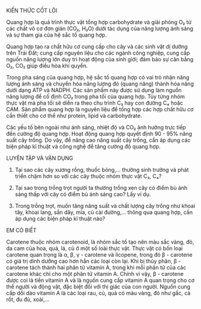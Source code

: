KIẾN THỨC CỐT LÕI

Quang hợp là quá trình thực vật tổng hợp carbohydrate và giải phóng O₂ từ các chất vô cơ đơn giản (CO₂, H₂O) dưới tác dụng của năng lượng ánh sáng và sự tham gia của hệ sắc tố quang hợp.

Quang hợp tạo ra chất hữu cơ cung cấp cho cây và các sinh vật dị dưỡng trên Trái Đất; cung cấp nguyên liệu cho các ngành công nghiệp, cung cấp nguồn năng lượng lớn duy trì hoạt động của sinh giới; đảm bảo sự cân bằng O₂, CO₂ giúp điều hòa khí quyển.

Trong pha sáng của quang hợp, hệ sắc tố quang hợp có vai trò nhận năng lượng ánh sáng và chuyển hóa năng lượng đó (quang năng) thành hóa năng dưới dạng ATP và NADPH. Các sản phẩm này được sử dụng làm nguồn năng lượng để cố định CO₂ trong pha tối của quang hợp. Tùy từng nhóm thực vật mà pha tối sẽ diễn ra theo chu trình C₃ hay con đường C₄ hoặc CAM. Sản phẩm quang hợp là nguyên liệu để tổng hợp các hợp chất hữu cơ cần thiết cho cơ thể như protein, lipid và carbohydrate.

Các yếu tố bên ngoài như ánh sáng, nhiệt độ và CO₂ ảnh hưởng trực tiếp đến cường độ quang hợp. Hoạt động quang hợp quyết định 90 - 95% năng suất cây trồng. Do vậy, để nâng cao năng suất cây trồng, cần áp dụng các biện pháp kĩ thuật và công nghệ để tăng cường độ quang hợp.

LUYỆN TẬP VÀ VẬN DỤNG

1. Tại sao các cây xương rồng, thuốc bỏng,... thường sinh trưởng và phát triển chậm hơn so với các cây thuộc nhóm thực vật C₃, C₄?

2. Tại sao trong trồng trọt người ta thường trồng xen cây có điểm bù ánh sáng thấp với cây có điểm bù ánh sáng cao? Lấy ví dụ.

3. Trong trồng trọt, muốn tăng năng suất và chất lượng cây trồng như khoai tây, khoai lang, sắn dây, mía, củ cải đường,... thông qua quang hợp, cần áp dụng các biện pháp kĩ thuật nào?

EM CÓ BIẾT

Carotene thuộc nhóm carotenoid, là nhóm sắc tố tạo nên màu sắc vàng, đỏ, da cam của hoa, quả, lá, củ ở một số loài thực vật. Thực vật có bốn loại carotene quan trọng là α, β, γ - carotene và licopene, trong đó β - carotene có giá trị dinh dưỡng cao hơn hẳn các loại còn lại. Khi bị thủy phân, β - carotene tách thành hai phân tử vitamin A, trong khi mỗi phân tử của các carotene khác chỉ cho một phân tử vitamin A. Chính vì vậy, β - carotene được coi là tiền vitamin A và là nguồn cung cấp vitamin A quan trọng cho cơ thể người và động vật, đặc biệt đối với thị giác của con người. Nguồn cung cấp dồi dào vitamin A là các loại rau, củ, quả có màu vàng, đỏ như gấc, cà rốt, đu đủ, xoài,...